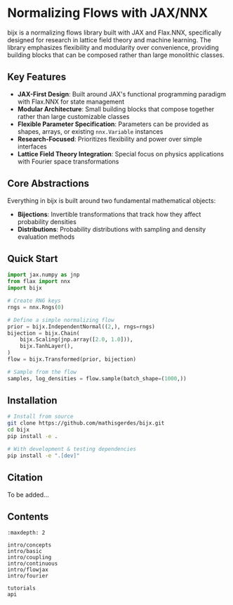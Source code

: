 # Normalizing Flows with JAX/NNX

bijx is a normalizing flows library built with JAX and Flax.NNX, specifically designed for research in lattice field theory and machine learning. The library emphasizes flexibility and modularity over convenience, providing building blocks that can be composed rather than large monolithic classes.

## Key Features

- **JAX-First Design**: Built around JAX's functional programming paradigm with Flax.NNX for state management
- **Modular Architecture**: Small building blocks that compose together rather than large customizable classes
- **Flexible Parameter Specification**: Parameters can be provided as shapes, arrays, or existing `nnx.Variable` instances
- **Research-Focused**: Prioritizes flexibility and power over simple interfaces
- **Lattice Field Theory Integration**: Special focus on physics applications with Fourier space transformations

## Core Abstractions

Everything in bijx is built around two fundamental mathematical objects:

- **Bijections**: Invertible transformations that track how they affect probability densities
- **Distributions**: Probability distributions with sampling and density evaluation methods

## Quick Start

```python
import jax.numpy as jnp
from flax import nnx
import bijx

# Create RNG keys
rngs = nnx.Rngs(0)

# Define a simple normalizing flow
prior = bijx.IndependentNormal((2,), rngs=rngs)
bijection = bijx.Chain(
    bijx.Scaling(jnp.array([2.0, 1.0])),
    bijx.TanhLayer(),
)
flow = bijx.Transformed(prior, bijection)

# Sample from the flow
samples, log_densities = flow.sample(batch_shape=(1000,))
```


## Installation

```bash
# Install from source
git clone https://github.com/mathisgerdes/bijx.git
cd bijx
pip install -e .

# With development & testing dependencies
pip install -e ".[dev]"
```

## Citation

To be added...

## Contents

```{toctree}
:maxdepth: 2

intro/concepts
intro/basic
intro/coupling
intro/continuous
intro/flowjax
intro/fourier

tutorials
api
```
